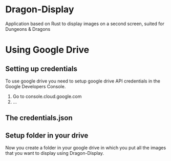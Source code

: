 # Dragon-Display
Application based on Rust to display images on a second screen, suited for Dungeons &amp; Dragons

# Using Google Drive
## Setting up credentials
To use google drive you need to setup google drive API credentials in the Google Developers Console.
1. Go to console.cloud.google.com
2. ...

## The credentials.json

## Setup folder in your drive
Now you create a folder in your google drive in which you put all the images that you want to display using Dragon-Display.


